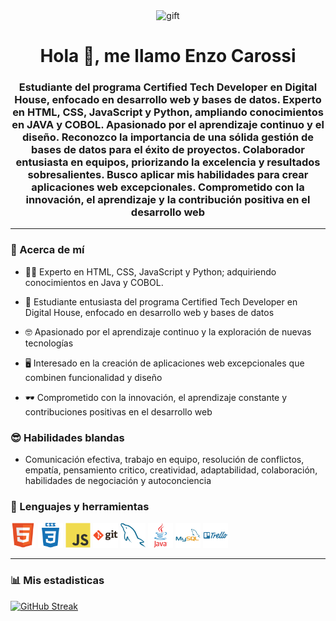 <div id="header" align="center"> 
    <img src="https://media.giphy.com/media/2IudUHdI075HL02Pkk/giphy.gif" alt="gift" width="300"/>
    <h1 align="center">Hola 👋, me llamo Enzo Carossi</h1>
    <h3 align="center">
        Estudiante del programa Certified Tech Developer en Digital House, enfocado en desarrollo web y bases de datos. 
        Experto en HTML, CSS, JavaScript y Python, ampliando conocimientos en JAVA y COBOL. 
        Apasionado por el aprendizaje continuo y el diseño. 
        Reconozco la importancia de una sólida gestión de bases de datos para el éxito de proyectos. 
        Colaborador entusiasta en equipos, priorizando la excelencia y resultados sobresalientes. 
        Busco aplicar mis habilidades para crear aplicaciones web excepcionales. 
        Comprometido con la innovación, el aprendizaje y la contribución positiva en el desarrollo web
    </h3>
</div>

---

### 🤵 Acerca de mí

- 🧑‍💻 Experto en HTML, CSS, JavaScript y Python; adquiriendo conocimientos en Java y COBOL.

- 📕 Estudiante entusiasta del programa Certified Tech Developer en Digital House, enfocado en desarrollo web y bases de datos

- 🤓 Apasionado por el aprendizaje continuo y la exploración de nuevas tecnologías

- 🖥️ Interesado en la creación de aplicaciones web excepcionales que combinen funcionalidad y diseño

- 🕶️ Comprometido con la innovación, el aprendizaje constante y contribuciones positivas en el desarrollo web

### 😎 Habilidades blandas 

- Comunicación efectiva, trabajo en equipo, resolución de conflictos, empatía, pensamiento critico, creatividad, adaptabilidad, colaboración, habilidades de negociación y autoconciencia
  
<div align="left">
<h3>🧰 Lenguajes y herramientas</h3>
    <img src="https://github.com/devicons/devicon/blob/master/icons/html5/html5-original.svg" alt="HTML5" width="40" height="40">
    <img src="https://github.com/devicons/devicon/blob/master/icons/css3/css3-plain-wordmark.svg" alt="CSS" width="40" height="40">
    <img src="https://github.com/devicons/devicon/blob/master/icons/javascript/javascript-original.svg" alt="JS" width="40" height="40">
    <img src="https://github.com/devicons/devicon/blob/master/icons/git/git-original-wordmark.svg" alt="git" width="40" height="40">
    <img src="https://github.com/devicons/devicon/blob/master/icons/mysql/mysql-plain.svg" alt="MySql" width="40" height="40">
    <img src="https://github.com/devicons/devicon/blob/master/icons/java/java-original-wordmark.svg" alt="JAVA" width="40" height="40">
    <img src="https://github.com/devicons/devicon/blob/master/icons/mysql/mysql-original-wordmark.svg" alt="workbench" width="40" height="40">
    <img src="https://github.com/devicons/devicon/blob/master/icons/trello/trello-plain-wordmark.svg" alt="trello" width="40" height="40">
</div>

---

### 📊 Mis estadisticas

[![GitHub Streak](https://streak-stats.demolab.com?user=enzoCarossi&theme=radical&hide_border=true&locale=es&exclude_days=Sun%2CMon%2CTue%2CWed%2CThu%2CFri%2CSat)](https://git.io/streak-stats)
